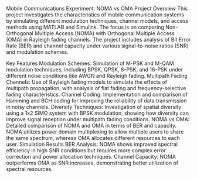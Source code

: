 Mobile Communications Experiment: NOMA vs OMA
Project Overview
This project investigates the characteristics of mobile communication systems by simulating different modulation techniques, channel models, and access methods using MATLAB and Simulink. The focus is on comparing Non-Orthogonal Multiple Access (NOMA) with Orthogonal Multiple Access (OMA) in Rayleigh fading channels. The project includes analysis of Bit Error Rate (BER) and channel capacity under various signal-to-noise ratios (SNR) and modulation schemes.

Key Features
Modulation Schemes:
Simulation of M-PSK and M-QAM modulation techniques, including BPSK, QPSK, 8-PSK, and 16-PSK under different noise conditions like AWGN and Rayleigh fading.
Multipath Fading Channels:
Use of Rayleigh fading models to simulate the effects of multipath propagation, with analysis of flat fading and frequency-selective fading characteristics.
Channel Coding:
Implementation and comparison of Hamming and BCH coding for improving the reliability of data transmission in noisy channels.
Diversity Techniques:
Investigation of spatial diversity using a 1x2 SIMO system with BPSK modulation, showing how diversity can improve signal reception under multipath fading conditions.
NOMA vs OMA:
Detailed comparison of NOMA and OMA in terms of BER and capacity. NOMA utilizes power domain multiplexing to allow multiple users to share the same spectrum, whereas OMA allocates different resources to each user.
Simulation Results
BER Analysis: NOMA shows improved spectral efficiency in high SNR conditions but requires more complex error correction and power allocation techniques.
Channel Capacity: NOMA outperforms OMA as SNR increases, demonstrating better utilization of spectral resources.
